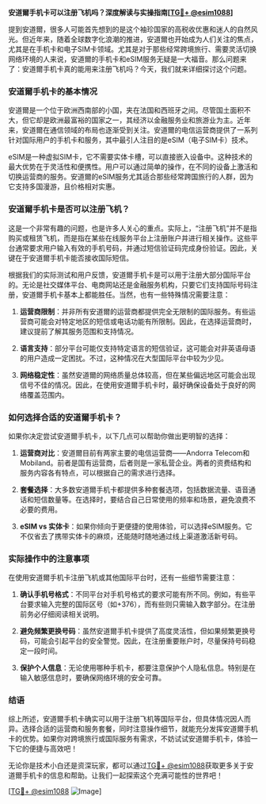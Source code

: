 **安道爾手机卡可以注册飞机吗？深度解读与实操指南[[TG💪+ @esim1088](https://t.me/s/esim1088)]**

提到安道爾，很多人可能首先想到的是这个袖珍国家的高税收优惠和迷人的自然风光。但近年来，随着全球数字化浪潮的推进，安道爾也开始成为人们关注的焦点，尤其是在手机卡和电子SIM卡领域。尤其是对于那些经常跨境旅行、需要灵活切换网络环境的人来说，安道爾的手机卡和eSIM服务无疑是一大福音。那么问题来了：安道爾手机卡真的能用来注册飞机吗？今天，我们就来详细探讨这个问题。

### 安道爾手机卡的基本情况

安道爾是一个位于欧洲西南部的小国，夹在法国和西班牙之间。尽管国土面积不大，但它却是欧洲最富裕的国家之一，其经济以金融服务业和旅游业为主。近年来，安道爾在通信领域的布局也逐渐受到关注。安道爾的电信运营商提供了一系列针对国际用户的手机卡和服务，其中最引人注目的是eSIM（电子SIM卡）技术。

eSIM是一种虚拟SIM卡，它不需要实体卡槽，可以直接嵌入设备中。这种技术的最大优势在于灵活性和便携性。用户可以通过简单的操作，在不同的设备上激活和切换运营商的服务。安道爾的eSIM服务尤其适合那些经常跨国旅行的人群，因为它支持多国漫游，且价格相对实惠。

### 安道爾手机卡是否可以注册飞机？

这是一个非常有趣的问题，也是许多人关心的重点。实际上，“注册飞机”并不是指购买或租赁飞机，而是指在某些在线服务平台上注册账户并进行相关操作。这些平台通常要求用户输入有效的手机号码，并通过短信验证码完成身份验证。因此，关键在于安道爾手机卡能否接收国际短信。

根据我们的实际测试和用户反馈，安道爾手机卡是可以用于注册大部分国际平台的。无论是社交媒体平台、电商网站还是金融服务机构，只要它们支持国际号码注册，安道爾手机卡基本上都能胜任。当然，也有一些特殊情况需要注意：

1. **运营商限制**：并非所有安道爾的运营商都提供完全无限制的国际服务。有些运营商可能会对特定地区的短信或电话功能有所限制。因此，在选择运营商时，建议提前了解其服务范围和支持情况。
   
2. **语言支持**：部分平台可能仅支持特定语言的短信验证，这可能会对非英语母语的用户造成一定困扰。不过，这种情况在大型国际平台中较为少见。

3. **网络稳定性**：虽然安道爾的网络质量总体较高，但在某些偏远地区可能会出现信号不佳的情况。因此，在使用安道爾手机卡时，最好确保设备处于良好的网络覆盖范围内。

### 如何选择合适的安道爾手机卡？

如果你决定尝试安道爾手机卡，以下几点可以帮助你做出更明智的选择：

1. **运营商对比**：安道爾目前有两家主要的电信运营商——Andorra Telecom和Mobiland。前者是国有运营商，后者则是一家私营企业。两者的资费结构和服务内容各有特点，可以根据自己的需求进行选择。

2. **套餐选择**：大多数安道爾手机卡都提供多种套餐选项，包括数据流量、语音通话和短信数量等。在选择时，要结合自己日常使用的频率和场景，避免浪费不必要的费用。

3. **eSIM vs 实体卡**：如果你倾向于更便捷的使用体验，可以选择eSIM服务。它不仅省去了携带实体卡的麻烦，还能随时随地通过线上渠道激活新号码。

### 实际操作中的注意事项

在使用安道爾手机卡注册飞机或其他国际平台时，还有一些细节需要注意：

1. **确认手机号格式**：不同平台对手机号格式的要求可能有所不同。例如，有些平台要求输入完整的国际区号（如+376），而有些则只需输入数字部分。在注册前务必仔细阅读相关说明。

2. **避免频繁更换号码**：虽然安道爾手机卡提供了高度灵活性，但如果频繁更换号码，可能会引起平台的安全警觉。因此，在注册重要账户时，尽量保持号码稳定一段时间。

3. **保护个人信息**：无论使用哪种手机卡，都要注意保护个人隐私信息。特别是在输入敏感信息时，要确保网络环境的安全可靠。

### 结语

综上所述，安道爾手机卡确实可以用于注册飞机等国际平台，但具体情况因人而异。选择合适的运营商和服务套餐，同时注意操作细节，就能充分发挥安道爾手机卡的优势。如果你对跨境旅行或国际服务有需求，不妨试试安道爾手机卡，体验一下它的便捷与高效吧！

无论你是技术小白还是资深玩家，都可以通过[TG💪+ @esim1088](https://t.me/s/esim1088)获取更多关于安道爾手机卡的信息和帮助。让我们一起探索这个充满可能性的世界吧！

[[TG💪+ @esim1088](https://t.me/s/esim1088) ![Image](https://i.postimg.cc/4NQfJmqS/Snipaste-2025-05-13-00-14-12.png)]